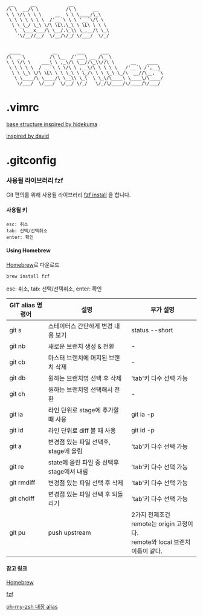 ```
 __      __            __
/\ \  __/\ \          /\ \      __
\ \ \/\ \ \ \     __  \ \ \____/\_\
 \ \ \ \ \ \ \  /'__`\ \ \ '__`\/\ \
  \ \ \_/ \_\ \/\ \L\.\_\ \ \L\ \ \ \
   \ `\___x___/\ \__/.\_\\ \_,__/\ \_\
    '\/__//__/  \/__/\/_/ \/___/  \/_/


 ____            __       ___      ___
/\  _`\         /\ \__  /'___\ __ /\_ \
\ \ \/\ \    ___\ \ ,_\/\ \__//\_\\//\ \      __    ____
 \ \ \ \ \  / __`\ \ \/\ \ ,__\/\ \ \ \ \   /'__`\ /',__\
  \ \ \_\ \/\ \L\ \ \ \_\ \ \_/\ \ \ \_\ \_/\  __//\__, `\
   \ \____/\ \____/\ \__\\ \_\  \ \_\/\____\ \____\/\____/
    \/___/  \/___/  \/__/ \/_/   \/_/\/____/\/____/\/___/
```
# .vimrc
[base structure inspired by hidekuma](https://github.com/hidekuma/dotfiles)

[inspired by david](https://github.com/taewooEom/vimrc/blob/master/.vimrc)

# .gitconfig

### 사용될 라이브러리 fzf

Git 편의를 위해 사용될 라이브러리 [fzf install](https://github.com/junegunn/fzf) 을 합니다.

#### 사용될 키
```
esc: 취소
tab: 선택/선택취소
enter: 확인
```

#### Using Homebrew
[Homebrew](http://brew.sh/)로 다운로드
```sh
brew install fzf
```
esc: 취소, tab: 선택/선택취소, enter: 확인

|GIT alias 명령어|설명|부가 설명|
|------|---|---|
|git s|스테이터스 간단하게 변경 내용 보기|status --short|
|git nb|새로운 브랜치 생성 & 전환| - |
|git cb|마스터 브랜치에 머지된 브랜치 삭제| - |
|git db|원하는 브랜치명 선택 후 삭제|'tab'키 다수 선택 가능|
|git ch|원하는 브랜치명 선택해서 전환| - |
|git ia|라인 단위로 stage에 추가할 때 사용| git ia -p |
|git id|라인 단위로 diff 볼 때 사용| git id -p |
|git a|변경점 있는 파일 선택후, stage에 올림|'tab'키 다수 선택 가능|
|git re|state에 올린 파일 중 선택후 stage에서 내림|'tab'키 다수 선택 가능|
|git rmdiff|변경점 있는 파일 선택 후 삭제|'tab'키 다수 선택 가능|
|git chdiff|변경점 있는 파일 선택 후 되돌리기|'tab'키 다수 선택 가능|
|git pu|push upstream|2가지 전제조건<br/>remote는 origin 고정이다.<br/>remote와 local 브랜치 이름이 같다.|

#### 참고 링크
[Homebrew](http://brew.sh/)

[fzf](https://github.com/junegunn/fzf)

[oh-my-zsh 내장 alias](https://github.com/ohmyzsh/ohmyzsh/blob/master/plugins/git/git.plugin.zsh)

